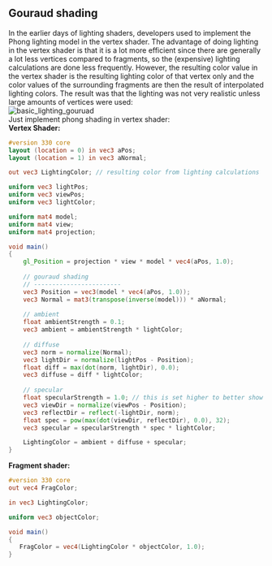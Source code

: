 ## Gouraud shading
In the earlier days of lighting shaders, developers used to implement the Phong lighting model in the vertex shader.
The advantage of doing lighting in the vertex shader is that it is a lot more efficient since there are generally a lot less vertices compared to fragments, 
so the (expensive) lighting calculations are done less frequently. However, the resulting color value in the vertex shader is the resulting lighting color 
of that vertex only and the color values of the surrounding fragments are then the result of interpolated lighting colors.
The result was that the lighting was not very realistic unless large amounts of vertices were used:  
![basic_lighting_gouruad](https://user-images.githubusercontent.com/98029669/213831548-9d557120-a839-434b-ab37-24a0a683f7f4.png)  
Just implement phong shading in vertex shader:  
__Vertex Shader:__
```GLSL
#version 330 core
layout (location = 0) in vec3 aPos;
layout (location = 1) in vec3 aNormal;

out vec3 LightingColor; // resulting color from lighting calculations

uniform vec3 lightPos;
uniform vec3 viewPos;
uniform vec3 lightColor;

uniform mat4 model;
uniform mat4 view;
uniform mat4 projection;

void main()
{
    gl_Position = projection * view * model * vec4(aPos, 1.0);
    
    // gouraud shading
    // ------------------------
    vec3 Position = vec3(model * vec4(aPos, 1.0));
    vec3 Normal = mat3(transpose(inverse(model))) * aNormal;
    
    // ambient
    float ambientStrength = 0.1;
    vec3 ambient = ambientStrength * lightColor;
  	
    // diffuse 
    vec3 norm = normalize(Normal);
    vec3 lightDir = normalize(lightPos - Position);
    float diff = max(dot(norm, lightDir), 0.0);
    vec3 diffuse = diff * lightColor;
    
    // specular
    float specularStrength = 1.0; // this is set higher to better show the effect of Gouraud shading 
    vec3 viewDir = normalize(viewPos - Position);
    vec3 reflectDir = reflect(-lightDir, norm);  
    float spec = pow(max(dot(viewDir, reflectDir), 0.0), 32);
    vec3 specular = specularStrength * spec * lightColor;      

    LightingColor = ambient + diffuse + specular;
}
```
__Fragment shader:__
```GLSL
#version 330 core
out vec4 FragColor;

in vec3 LightingColor; 

uniform vec3 objectColor;

void main()
{
   FragColor = vec4(LightingColor * objectColor, 1.0);
}
```
